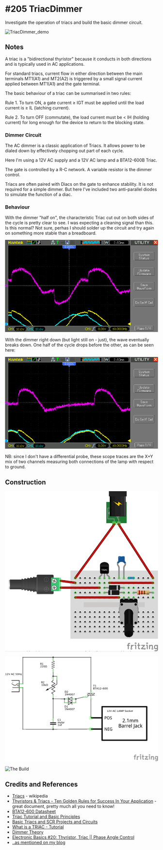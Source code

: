 # #205 TriacDimmer

Investigate the operation of triacs and build the basic dimmer circuit.

![TriacDimmer_demo](./assets/TriacDimmer_demo.jpg?raw=true)

## Notes

A triac is a "bidirectional thyristor" because it conducts in both directions and is typically used in AC applications.

For standard triacs, current flow in either direction between the main terminals MT1(A1) and MT2(A2) is
triggered by a small signal current applied between MT1(A1) and the gate terminal.

The basic behaviour of a triac can be summarised in two rules:

Rule 1. To turn ON, a gate current ≥ IGT must be applied
until the load current is ≥ IL (latching current).

Rule 2. To turn OFF (commutate),
the load current must be < IH (holding current) for long enough for the device to return to the blocking state.

### Dimmer Circuit

The AC dimmer is a classic application of Triacs. It allows power to be dialed down by effectively
chopping out part of each cycle.

Here I'm using a 12V AC supply and a 12V AC lamp and a BTA12-600B Triac.

The gate is controlled by a R-C network. A variable resistor is the dimmer control.

Triacs are often paired with Diacs on the gate to enhance stability. It is not required for a simple dimmer.
But here I've included two anti-parallel diodes to simulate the function of a diac.

### Behaviour

With the dimmer "half on", the characteristic Triac cut out on both sides of the cycle is pretty clear to see.
I was expecting a cleaning signal than this. Is this normal? Not sure, perhas I should solder up the circuit
and try again on something more stable than a breadboard.

![scope_half_on](./assets/scope_half_on.gif?raw=true)

With the dimmer right down (but light still on - just), the wave eventually breaks down. One half of the cycle
drops before the other, as can be seen here:

![scope_quarter_on](./assets/scope_quarter_on.gif?raw=true)

NB: since I don't have a differential probe, these scope traces are the X+Y mix of two channels measuring both connections of the lamp with respect to ground.

## Construction

![Breadboard](./assets/TriacDimmer_bb.jpg?raw=true)

![The Schematic](./assets/TriacDimmer_schematic.jpg?raw=true)

![The Build](./assets/TriacDimmer_build.jpg?raw=true)

## Credits and References
* [Triacs](https://en.wikipedia.org/wiki/TRIAC) - wikipedia
* [Thyristors & Triacs - Ten Golden Rules for Success In Your Application](http://www.nxp.com/documents/application_note/AN_GOLDEN_RULES.pdf) - great document, pretty much all you need to know!
* [BTA12-600 Datasheet](http://www.futurlec.com/Diodes/BTA12-600.shtml)
* [Triac Tutorial and Basic Principles](http://www.electronics-tutorials.ws/power/triac.html)
* [Basic Triacs and SCR Projects and Circuits](http://www.bristolwatch.com/ele/triacs.htm)
* [What is a TRIAC - Tutorial](http://www.radio-electronics.com/info/data/semicond/triac/what-is-a-triac-basics-tutorial.php)
* [Dimmer Theory](http://pcbheaven.com/wikipages/Dimmer_Theory/)
* [Electronic Basics #20: Thyristor, Triac || Phase Angle Control](https://www.youtube.com/watch?v=4N1uLth1o9o)
* [..as mentioned on my blog](http://blog.tardate.com/2016/06/littlearduinoprojects205-triac-dimmer.html)
